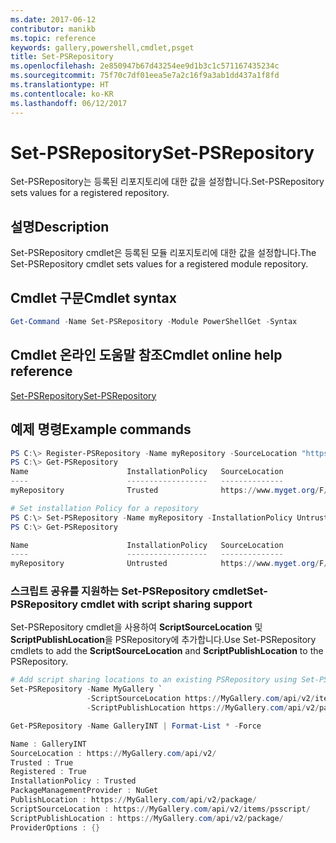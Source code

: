 ```yaml
---
ms.date: 2017-06-12
contributor: manikb
ms.topic: reference
keywords: gallery,powershell,cmdlet,psget
title: Set-PSRepository
ms.openlocfilehash: 2e850947b67d43254ee9d1b3c1c571167435234c
ms.sourcegitcommit: 75f70c7df01eea5e7a2c16f9a3ab1dd437a1f8fd
ms.translationtype: HT
ms.contentlocale: ko-KR
ms.lasthandoff: 06/12/2017
---
```

# <a name="set-psrepository"></a><span data-ttu-id="060e7-103">Set-PSRepository</span><span class="sxs-lookup"><span data-stu-id="060e7-103">Set-PSRepository</span></span>

<span data-ttu-id="060e7-104">Set-PSRepository는 등록된 리포지토리에 대한 값을 설정합니다.</span><span class="sxs-lookup"><span data-stu-id="060e7-104">Set-PSRepository sets values for a registered repository.</span></span>

## <a name="description"></a><span data-ttu-id="060e7-105">설명</span><span class="sxs-lookup"><span data-stu-id="060e7-105">Description</span></span>

<span data-ttu-id="060e7-106">Set-PSRepository cmdlet은 등록된 모듈 리포지토리에 대한 값을 설정합니다.</span><span class="sxs-lookup"><span data-stu-id="060e7-106">The Set-PSRepository cmdlet sets values for a registered module repository.</span></span>

## <a name="cmdlet-syntax"></a><span data-ttu-id="060e7-107">Cmdlet 구문</span><span class="sxs-lookup"><span data-stu-id="060e7-107">Cmdlet syntax</span></span>

```powershell
Get-Command -Name Set-PSRepository -Module PowerShellGet -Syntax
```
## <a name="cmdlet-online-help-reference"></a><span data-ttu-id="060e7-108">Cmdlet 온라인 도움말 참조</span><span class="sxs-lookup"><span data-stu-id="060e7-108">Cmdlet online help reference</span></span>

[<span data-ttu-id="060e7-109">Set-PSRepository</span><span class="sxs-lookup"><span data-stu-id="060e7-109">Set-PSRepository</span></span>](http://go.microsoft.com/fwlink/?LinkID=517128)

## <a name="example-commands"></a><span data-ttu-id="060e7-110">예제 명령</span><span class="sxs-lookup"><span data-stu-id="060e7-110">Example commands</span></span>

```powershell
PS C:\> Register-PSRepository -Name myRepository -SourceLocation "https://www.myget.org/F/powershellgetdemo/api/v2" -InstallationPolicy Trusted
PS C:\> Get-PSRepository
Name                      InstallationPolicy   SourceLocation
----                      ------------------   --------------
myRepository              Trusted              https://www.myget.org/F/powershellgetdemo/api/v2

# Set installation Policy for a repository
PS C:\> Set-PSRepository -Name myRepository -InstallationPolicy Untrusted
PS C:\> Get-PSRepository

Name                      InstallationPolicy   SourceLocation
----                      ------------------   --------------
myRepository              Untrusted            https://www.myget.org/F/powershellgetdemo/api/v2
```


### <a name="set-psrepository-cmdlet-with-script-sharing-support"></a><span data-ttu-id="060e7-111">스크립트 공유를 지원하는 Set-PSRepository cmdlet</span><span class="sxs-lookup"><span data-stu-id="060e7-111">Set-PSRepository cmdlet with script sharing support</span></span>

<span data-ttu-id="060e7-112">Set-PSRepository cmdlet을 사용하여 **ScriptSourceLocation** 및 **ScriptPublishLocation**을 PSRepository에 추가합니다.</span><span class="sxs-lookup"><span data-stu-id="060e7-112">Use Set-PSRepository cmdlets to add the **ScriptSourceLocation** and **ScriptPublishLocation** to the PSRepository.</span></span>
```powershell
# Add script sharing locations to an existing PSRepository using Set-PSRepository object.
Set-PSRepository -Name MyGallery `
                 -ScriptSourceLocation https://MyGallery.com/api/v2/items/psscript/ `
                 -ScriptPublishLocation https://MyGallery.com/api/v2/package/

Get-PSRepository -Name GalleryINT | Format-List * -Force

Name : GalleryINT
SourceLocation : https://MyGallery.com/api/v2/
Trusted : True
Registered : True
InstallationPolicy : Trusted
PackageManagementProvider : NuGet
PublishLocation : https://MyGallery.com/api/v2/package/
ScriptSourceLocation : https://MyGallery.com/api/v2/items/psscript/
ScriptPublishLocation : https://MyGallery.com/api/v2/package/
ProviderOptions : {}

```


